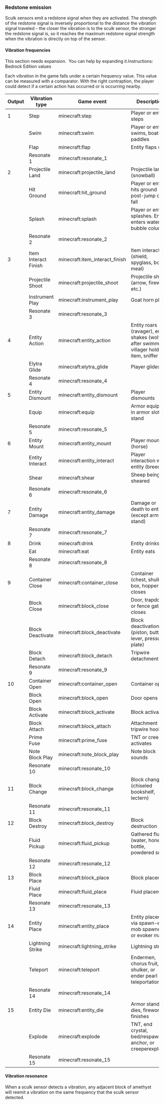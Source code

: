 ### Redstone emission
Sculk sensors emit a redstone signal when they are activated. The strength of the redstone signal is inversely proportional to the distance the vibration signal traveled – the closer the vibration is to the sculk sensor, the stronger the redstone signal is, so it reaches the maximum redstone signal strength when the vibration is directly on top of the sensor.

#### Vibration frequencies

  

This section needs expansion. 
You can help by expanding it.Instructions: Bedrock Edition values


Each vibration in the game falls under a certain frequency value. This value can be measured with a comparator. With the right contraption, the player could detect if a certain action has occurred or is occurring nearby.

| Output | Vibration type       | Game event                     | Description                                                                                    |
|--------|----------------------|--------------------------------|------------------------------------------------------------------------------------------------|
| 1      | Step                 | minecraft:step                 | Player or entity steps                                                                         |
|        | Swim                 | minecraft:swim                 | Player or entity swims, boat paddles                                                           |
|        | Flap                 | minecraft:flap                 | Entity flaps (bat)                                                                             |
|        | Resonate 1           | minecraft:resonate_1           |                                                                                                |
| 2      | Projectile Land      | minecraft:projectile_land      | Projectile lands (snowball)                                                                    |
|        | Hit Ground           | minecraft:hit_ground           | Player or entity hits ground post-jump or fall                                                 |
|        | Splash               | minecraft:splash               | Player or entity splashes. Entity enters water or bubble column                                |
|        | Resonate 2           | minecraft:resonate_2           |                                                                                                |
| 3      | Item Interact Finish | minecraft:item_interact_finish | Item interaction (shield, spyglass, bone meal)                                                 |
|        | Projectile Shoot     | minecraft:projectile_shoot     | Projectile shoots (arrow, firework, etc.)                                                      |
|        | Instrument Play      | minecraft:instrument_play      | Goat horn plays                                                                                |
|        | Resonate 3           | minecraft:resonate_3           |                                                                                                |
| 4      | Entity Action        | minecraft:entity_action        | Entity roars (ravager), entity shakes (wolf after swimming), villager holds item, sniffer digs |
|        | Elytra Glide         | minecraft:elytra_glide         | Player glides                                                                                  |
|        | Resonate 4           | minecraft:resonate_4           |                                                                                                |
| 5      | Entity Dismount      | minecraft:entity_dismount      | Player dismounts                                                                               |
|        | Equip                | minecraft:equip                | Armor equipped in armor slot or stand                                                          |
|        | Resonate 5           | minecraft:resonate_5           |                                                                                                |
| 6      | Entity Mount         | minecraft:entity_mount         | Player mounts (horse)                                                                          |
|        | Entity Interact      | minecraft:entity_interact      | Player interaction with entity (breeding)                                                      |
|        | Shear                | minecraft:shear                | Sheep being sheared                                                                            |
|        | Resonate 6           | minecraft:resonate_6           |                                                                                                |
| 7      | Entity Damage        | minecraft:entity_damage        | Damage or death to entities (except armor stand)                                               |
|        | Resonate 7           | minecraft:resonate_7           |                                                                                                |
| 8      | Drink                | minecraft:drink                | Entity drinks                                                                                  |
|        | Eat                  | minecraft:eat                  | Entity eats                                                                                    |
|        | Resonate 8           | minecraft:resonate_8           |                                                                                                |
| 9      | Container Close      | minecraft:container_close      | Container (chest, shulker box, hopper) closes                                                  |
|        | Block Close          | minecraft:block_close          | Door, trapdoor, or fence gate closes                                                           |
|        | Block Deactivate     | minecraft:block_deactivate     | Block deactivation (piston, button, lever, pressure plate)                                     |
|        | Block Detach         | minecraft:block_detach         | Tripwire detachment                                                                            |
|        | Resonate 9           | minecraft:resonate_9           |                                                                                                |
| 10     | Container Open       | minecraft:container_open       | Container opens                                                                                |
|        | Block Open           | minecraft:block_open           | Door opens                                                                                     |
|        | Block Activate       | minecraft:block_activate       | Block activation                                                                               |
|        | Block Attach         | minecraft:block_attach         | Attachment of tripwire hook                                                                    |
|        | Prime Fuse           | minecraft:prime_fuse           | TNT or creeper activates                                                                       |
|        | Note Block Play      | minecraft:note_block_play      | Note block sounds                                                                              |
|        | Resonate 10          | minecraft:resonate_10          |                                                                                                |
| 11     | Block Change         | minecraft:block_change         | Block change (chiseled bookshelf, lectern)                                                     |
|        | Resonate 11          | minecraft:resonate_11          |                                                                                                |
| 12     | Block Destroy        | minecraft:block_destroy        | Block destruction                                                                              |
|        | Fluid Pickup         | minecraft:fluid_pickup         | Gathered fluid (water, honey bottle, powdered snow)                                            |
|        | Resonate 12          | minecraft:resonate_12          |                                                                                                |
| 13     | Block Place          | minecraft:block_place          | Block placement                                                                                |
|        | Fluid Place          | minecraft:fluid_place          | Fluid placement                                                                                |
|        | Resonate 13          | minecraft:resonate_13          |                                                                                                |
| 14     | Entity Place         | minecraft:entity_place         | Entity placement via spawn-egg, mob spawner, or evoker magic                                   |
|        | Lightning Strike     | minecraft:lightning_strike     | Lightning strikes                                                                              |
|        | Teleport             | minecraft:teleport             | Endermen, chorus fruit, shulker, or ender pearl teleportation                                  |
|        | Resonate 14          | minecraft:resonate_14          |                                                                                                |
| 15     | Entity Die           | minecraft:entity_die           | Armor stand dies, firework finishes                                                            |
|        | Explode              | minecraft:explode              | TNT, end crystal, bed/respawn anchor, or creeperexplodes                                       |
|        | Resonate 15          | minecraft:resonate_15          |                                                                                                |

#### Vibration resonance
When a sculk sensor detects a vibration, any adjacent block of amethyst will reemit a vibration on the same frequency that the sculk sensor detected.

